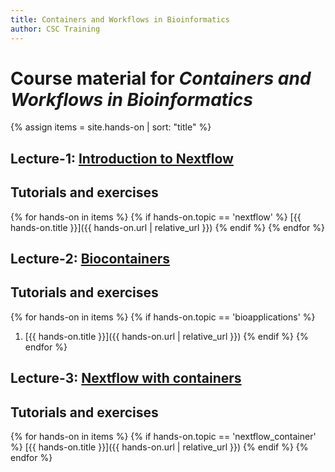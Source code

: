 ```yaml
---
title: Containers and Workflows in Bioinformatics
author: CSC Training
---
```


# Course material for _Containers and Workflows in Bioinformatics_ 

{% assign items = site.hands-on |  sort: "title" %}


## Lecture-1: [Introduction to Nextflow](https://a3s.fi/CSC_training/Introduction_workflows.pdf)
## Tutorials and exercises
{% for hands-on in items %}
{% if hands-on.topic == 'nextflow' %}
[{{ hands-on.title }}]({{ hands-on.url | relative_url }})
{% endif %}
{% endfor %}

## Lecture-2: [Biocontainers](https://a3s.fi/CSC_training/Biocontainers.pdf)
## Tutorials and exercises
{% for hands-on in items %}
{% if hands-on.topic == 'bioapplications' %}
1. [{{ hands-on.title }}]({{ hands-on.url | relative_url }})
{% endif %}
{% endfor %}

## Lecture-3: [Nextflow with containers](https://a3s.fi/CSC_training/Workflows_singularity_containers.pdf)
## Tutorials and exercises

{% for hands-on in items %}
{% if hands-on.topic == 'nextflow_container' %}
[{{ hands-on.title }}]({{ hands-on.url | relative_url }})
{% endif %}
{% endfor %}

   
